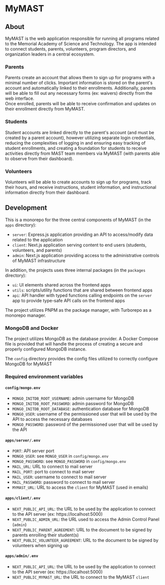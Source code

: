 # MyMAST

## About
MyMAST is the web application responsible for running all programs related to the Memorial Academy of Science and Technology. The app is intended to connect students, parents, volunteers, program directors, and organization leaders in a central ecosystem.

### Parents
Parents create an account that allows them to sign up for programs with a minimal number of clicks. Important information is stored on the parent's account and automatically linked to their enrollments. Additionally, parents will be able to fill out any necessary forms (ex: waivers) directly from the web interface.
<br>
Once enrolled, parents will be able to receive confirmation and updates on their enrollment directly from MyMAST.

### Students
Student accounts are linked directly to the parent's account (and must be created by a parent account), however utilizing separate login credentials, reducing the complexities of logging in and ensuring easy tracking of student enrollments, and creating a foundation for students to receive activities directly from MAST team members via MyMAST (with parents able to observe from their dashboard).

### Volunteers
Volunteers will be able to create accounts to sign up for programs, track their hours, and receive instructions, student information, and instructional information directly from their dashboard.

## Development
This is a monorepo for the three central components of MyMAST (in the `apps` directory):
- `server`: Express.js application providing an API to access/modify data related to the application
- `client`: Next.js application serving content to end users (students, volunteers, and parents)
- `admin`: Next.js application providing access to the administrative controls of MyMAST infrastructure

In addition, the projects uses three internal packages (in the `packages` directory):
- `ui`: UI elements shared across the frontend apps
- `utils`: scripts/utility functions that are shared between frontend apps
- `api`: API handler with typed functions calling endpoints on the `server` app to provide type-safe API calls on the frontend apps

The project utilizes PNPM as the package manager, with Turborepo as a monorepo manager.

### MongoDB and Docker
The project utilizes MongoDB as the database provider. A Docker Compose file is provided that will handle the process of creating a secure and properly configured MongoDB instance.

The `config` directory provides the config files utilized to correctly configure MongoDB for MyMAST

### Required environment variables
#### `config/mongo.env`
- `MONGO_INITDB_ROOT_USERNAME`: admin username for MongoDB
- `MONGO_INITDB_ROOT_PASSWORD`: admin password for MongoDB
- `MONGO_INITDB_ROOT_DATABASE`: authentication database for MongoDB
- `MONGO_USER`: username of the permissioned user that will be used by the API to access the necessary databases
- `MONGO_PASSWORD`: password of the permissioned user that will be used by the API

#### `apps/server/.env`
- `PORT`: API server port
- `MONGO_USER`: see `MONGO_USER` in `config/mongo.env`
- `MONGO_PASSWORD`:  see `MONGO_PASSWORD` in `config/mongo.env`
- `MAIL_URL`: URL to connect to mail server
- `MAIL_PORT`: port to connect to mail server
- `MAIL_USER`: username to connect to mail server
- `MAIL_PASSWORD`: password to connect to mail server
- `MYMAST_URL`: URL to access the `client` for MyMAST (used in emails)

#### `apps/client/.env`
- `NEXT_PUBLIC_API_URL`: the URL to be used by the application to connect to the API server (ex: https://localhost:5000)
- `NEXT_PUBLIC_ADMIN_URL`: the URL used to access the Admin Control Panel (`admin`)
- `NEXT_PUBLIC_PARENT_AGREEMENT`: URL to the document to be signed by parents enrolling their student(s)
- `NEXT_PUBLIC_VOLUNTEER_AGREEMENT`: URL to the document to be signed by volunteers when signing up

#### `apps/admin/.env`
- `NEXT_PUBLIC_API_URL`: the URL to be used by the application to connect to the API server (ex: https://localhost:5000)
- `NEXT_PUBLIC_MYMAST_URL`: the URL to connect to the MyMAST `client`